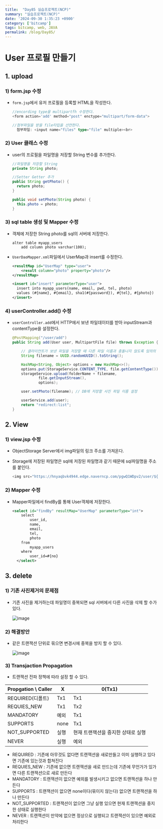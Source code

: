 ```yaml
---
title:  "Day85 실습프로젝트(NCP)"
summary: "실습프로젝트(NCP)"
date: '2024-09-30 1:35:23 +0900'
category: ['bitcamp']
tags: bitcamp, web, JAVA
permalink: /blog/Day85/
---
```


# User 프로필 만들기
## 1. upload
### 1) form.jsp 수정
- `form.jsp`에서 유저 프로필을 등록할 HTML을 작성한다.

    ```typescript
    //encording type을 multipartfh 수정한다.
    <form action='add' method="post" enctype="multipart/form-data">
  
    //첨부파일을 받을 file타입을 선언한다. 
      첨부파일: <input name="files" type="file" multiple><br>
    ```

### 2) User 클래스 수정
- user의 프로필을 파일명을 저장할 String 변수를 추가한다. 

    ```java
    //파일명을 저장할 String
    private String photo;
    
    //Setter Getter 추가
    public String getPhoto() {
      return photo;
    }
    
    public void setPhoto(String photo) {
      this.photo = photo;
    }
    ```

### 3) sql table 생성 및 Mapper 수정
- 객체에 저장한 String photo를 sql의 서버에 저장한다. 

  ```mysql
  alter table myapp_users
      add column photo varchar(100);
  ```

- `UserDaoMapper.xml`파일에서 UserMap과 insert를 수정한다. 

  ```xml
  <resultMap id="UserMap" type="user">
      <result column="photo" property="photo"/>
  </resultMap>
  
  <insert id="insert" parameterType="user">
    insert into myapp_users(name, email, pwd, tel, photo)
    values (#{name}, #{email}, sha1(#{password}), #{tel}, #{photo})
  </insert>
  ```

### 4) userController.add() 수정
- `userController.add`에서 HTTP에서 보낸 파일데이터를 받아 inputStream과 contentType을 설정한다.

  ```java
  @PostMapping("/user/add")
  public String add(User user, MultipartFile file) throws Exception {
  
      // 클라이언트가 보낸 파일을 저장할 때 다른 파일 이름과 충돌나지 않도록 임의의 새 파일 이름을 생성한다.
      String filename = UUID.randomUUID().toString();
  
      HashMap<String, Object> options = new HashMap<>();
      options.put(StorageService.CONTENT_TYPE, file.getContentType());
      storageService.upload(folderName + filename,
              file.getInputStream(),
              options);
  
      user.setPhoto(filename); // DB에 저장할 사진 파일 이름 설정
  
      userService.add(user);
      return "redirect:list";
  }
  ```

## 2. View
### 1) view.jsp 수정
- ObjectStorage Server에서 img파일의 링크 주소를 가져온다. 
- Storage에 저장된 파일명은 sql에 저장된 파일명과 같기 때문에 sql파일명을 주소를 붙인다.

  ```typescript
  <img src="https://hnyaqbvk4944.edge.naverncp.com/pgwQ1WDpv2/user/${user.photo == null ? 'default.png' : user.photo}?type=f&w=100&h=100">
  ```

### 2) Mapper 수정
- Mapper파일에서 findBy를 통해 User객체에 저장한다. 

  ```xml
  <select id="findBy" resultMap="UserMap" parameterType="int">
      select
          user_id,
          name,
          email,
          tel,
          photo
      from
          myapp_users
      where
          user_id=#{no}
    </select>
  ```

## 3. delete
### 1) 기존 사진제거의 문제점
- 기존 사진을 제거하는데 파일명이 중복되면 sql 서버에서 다른 사진을 삭제 할 수가 있다.

  ![image](https://github.com/user-attachments/assets/1e57da9a-f671-4ba6-8a30-fb825856f5ed)

### 2) 해결방안
- 같은 트랜잭션 단위로 묶으면 변경시에 중복을 방지 할 수 있다. 

  ![image](https://github.com/user-attachments/assets/dff0049a-6d09-4016-867f-0bf7aab8a388)

### 3) Transjaction Propagation
- 트랜잭션 전파 정책에 따라 설정 할 수 있다. 

| Propgation \ Caller | X    | 0(Tx1)                             |
| ------------------- | ---- | ---------------------------------- |
| REQUIRED(디폴트)    | Tx1  | Tx1                                |
| REQUIES_NEW         | Tx1  | Tx2                                |
| MANDATORY           | 예외 | Tx1                                |
| SUPPORTS            | none | Tx1                                |
| NOT_SUPPORTED       | 실행 | 현재 트랜잭션을 중지한 상태로 실행 |
| NEVER               | 실행 | 예외                               |

- REQUIRED : 기존에 아무것도 없다면 트랜잭션을 새로만들고 이미 실행하고 있다면 기존에 있는것과 합쳐진다
- REQUIES_NEW : 기존에 없으면 트랜잭션을 새로 만드는데 기존에 무언가가 있가면 다른 트랜잭션으로 새로 만든다
- MANDATORY : 트랜잭션이 없으면 예외를 발생시키고 없으면 트랜잭션을 하나 만든다
- SUPPORTS : 트랜잭션이 없으면 none이다(묶이지 않는다) 없으면 트랜잭션을 하나 만든다
- NOT_SUPPORTED : 트랜잭션이 없으면 그냥 실행 있으면 현재 트랜잭션을 중지한 상태로 실행한다
- NEVER : 트랜잭션이 만약에 없으면 정상으로 실행되고 트랜잭션이 있으면 예외로 처리한다

